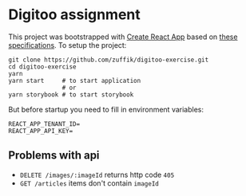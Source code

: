 # Digitoo assignment

This project was bootstrapped with [Create React App](https://github.com/facebook/create-react-app)
based on [these specifications](https://github.com/Applifting/fullstack-exercise).
To setup the project:

```shell script
git clone https://github.com/zuffik/digitoo-exercise.git
cd digitoo-exercise
yarn
yarn start     # to start application
               # or 
yarn storybook # to start storybook
```

But before startup you need to fill in environment variables:

```dotenv
REACT_APP_TENANT_ID=
REACT_APP_API_KEY=
```


## Problems with api

* `DELETE /images/:imageId` returns http code `405`
* `GET /articles` items don't contain `imageId`
